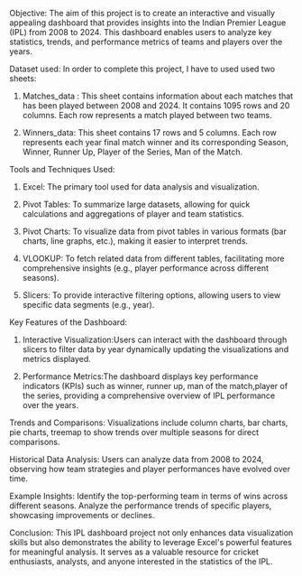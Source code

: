 Objective:
The aim of this project is to create an interactive and visually appealing dashboard that provides insights into the 
Indian Premier League (IPL) from 2008 to 2024. This dashboard enables users to analyze key statistics, trends, and 
performance metrics of teams and players over the years.

Dataset used: In order to complete this project, I have to used used two sheets:
  1. Matches_data : This sheet contains information about each matches that has been played between 2008 and 2024.
     It contains 1095 rows and 20 columns. Each row represents a match played between two teams.

  2. Winners_data: This sheet contains 17 rows and 5 columns. Each row represents each year final match winner and its
     corresponding Season, Winner, Runner Up, Player of the Series, Man of the Match.
         
Tools and Techniques Used:
   1. Excel: The primary tool used for data analysis and visualization.

   2. Pivot Tables: To summarize large datasets, allowing for quick calculations and aggregations of player and team statistics.
      
   3. Pivot Charts: To visualize data from pivot tables in various formats (bar charts, line graphs, etc.), making it easier to interpret trends.
      
   4. VLOOKUP: To fetch related data from different tables, facilitating more comprehensive insights (e.g., player performance across different seasons).

   5. Slicers: To provide interactive filtering options, allowing users to view specific data segments (e.g., year).
   
Key Features of the Dashboard:
  1. Interactive Visualization:Users can interact with the dashboard through slicers to filter data by year 
  dynamically updating the visualizations and metrics displayed.
  
  2. Performance Metrics:The dashboard displays key performance indicators (KPIs) such as winner, runner up, man of the match,player of the series,
  providing a comprehensive overview of IPL performance over the years.
  
Trends and Comparisons:
  Visualizations include column charts, bar charts, pie charts, treemap to show trends over multiple seasons for direct comparisons.
  
Historical Data Analysis:
  Users can analyze data from 2008 to 2024, observing how team strategies and player performances have evolved over time.
  
Example Insights:
   Identify the top-performing team in terms of wins across different seasons.
   Analyze the performance trends of specific players, showcasing improvements or declines.
  
Conclusion:
   This IPL dashboard project not only enhances data visualization skills but also demonstrates the ability to leverage Excel's powerful features 
   for meaningful analysis. It serves as a valuable resource for cricket enthusiasts, analysts, and anyone interested in the statistics of the IPL.
